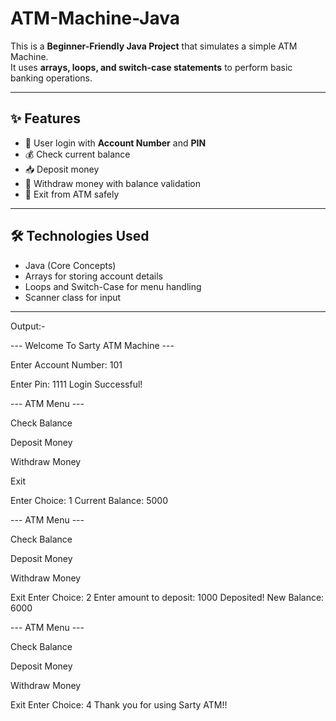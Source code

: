 # ATM-Machine-Java

This is a **Beginner-Friendly Java Project** that simulates a simple ATM Machine.  
It uses **arrays, loops, and switch-case statements** to perform basic banking operations.  

 ---
 
 ## ✨ Features

- 🔑 User login with **Account Number** and **PIN**  
- 💰 Check current balance  
- 📥 Deposit money  
- 💸 Withdraw money with balance validation  
- 🚪 Exit from ATM safely  

---

## 🛠️ Technologies Used
- Java (Core Concepts)
- Arrays for storing account details
- Loops and Switch-Case for menu handling
- Scanner class for input

---

Output:-

--- Welcome To Sarty ATM Machine ---

Enter Account Number: 101

Enter Pin: 1111
Login Successful!

--- ATM Menu ---

Check Balance

Deposit Money

Withdraw Money

Exit

Enter Choice: 1
Current Balance: 5000

--- ATM Menu ---

Check Balance

Deposit Money

Withdraw Money

Exit
Enter Choice: 2
Enter amount to deposit: 1000
Deposited! New Balance: 6000

--- ATM Menu ---

Check Balance

Deposit Money

Withdraw Money

Exit
Enter Choice: 4
Thank you for using Sarty ATM!!


